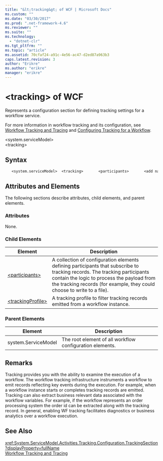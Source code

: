 ```yaml
---
title: "&lt;tracking&gt; of WCF | Microsoft Docs"
ms.custom: ""
ms.date: "03/30/2017"
ms.prod: ".net-framework-4.6"
ms.reviewer: ""
ms.suite: ""
ms.technology: 
  - "dotnet-clr"
ms.tgt_pltfrm: ""
ms.topic: "article"
ms.assetid: 70cfaf24-a91c-4e56-ac47-d2ed87a963b3
caps.latest.revision: 3
author: "Erikre"
ms.author: "erikre"
manager: "erikre"
---
```

# &lt;tracking&gt; of WCF
Represents a configuration section for defining tracking settings for a workflow service.  
  
 For more information in workflow tracking and its configuration, see [Workflow Tracking and Tracing](../../../../../docs/framework/windows-workflow-foundation/workflow-tracking-and-tracing.md) and [Configuring Tracking for a Workflow](../../../../../docs/framework/windows-workflow-foundation/configuring-tracking-for-a-workflow.md).  
  
 \<system.serviceModel>  
\<tracking>  
  
## Syntax  
  
```vb  
   <system.serviceModel>  <tracking>       <participants>       <add name="String"            profileName="String"           type="String" />      </participants>     <trackingProfile name="String">      <workflow activityDefinitionId="String">          <activityScheduledQueries>             <activityScheduledQuery activityName="String"                 childActivityName="String"/>          </activityScheduledQueries>             <activityStateQuery activityName="String" />                <arguments>                   <argument name="String"/>                </arguments>                <states>                   <state name="String"/>                </states>                <variables>                   <variable name="String"/>                </variables>          </activityStateQueries>          <bookmarkResumptionQueries>             <bookmarkResumptionQuery name="String" />          </bookmarkResumptionQueries>          <cancelRequestQueries>             <cancelRequestQuery activityName="String"                 childActivityName="String"/>          </cancelRequestQueries>          <customTrackingQueries>             <customTrackingQuery activityName="String"                 name="String"/>          </customTrackingQueries>          <faultPropagationQueries>             <faultPropagationQuery activityName="String"                 faultHandlerActivityName="String"/>          </faultPropagationQueries>         <workflowInstanceQueries>            <workflowInstanceQuery>              <states>                 <state name="String"/>              </states>          </workflowInstanceQuery>        </workflowInstanceQueries>      </workflow>    </trackingProfile>           </profiles>  </tracking></system.serviceModel>  
```  
  
## Attributes and Elements  
 The following sections describe attributes, child elements, and parent elements.  
  
### Attributes  
 None.  
  
### Child Elements  
  
|Element|Description|  
|-------------|-----------------|  
|[\<participants>](../../../../../docs/framework/configure-apps/file-schema/windows-workflow-foundation/participants.md)|A collection of configuration elements defining participants that subscribe to tracking records. The tracking participants contain the logic to process the payload from the tracking records (for example, they could choose to write to a file).|  
|[\<trackingProfile>](../../../../../docs/framework/configure-apps/file-schema/windows-workflow-foundation/trackingprofile.md)|A tracking profile to filter tracking records emitted from a workflow instance.|  
  
### Parent Elements  
  
|Element|Description|  
|-------------|-----------------|  
|system.ServiceModel|The root element of all workflow configuration elements.|  
  
## Remarks  
 Tracking provides you with the ability to examine the execution of a workflow. The workflow tracking infrastructure instruments a workflow to emit records reflecting key events during the execution. For example, when a workflow instance starts or completes tracking records are emitted. Tracking can also extract business relevant data associated with the workflow variables. For example, if the workflow represents an order processing system the order id can be extracted along with the tracking record. In general, enabling WF tracking facilitates diagnostics or business analytics over a workflow execution.  
  
## See Also  
 <xref:System.ServiceModel.Activities.Tracking.Configuration.TrackingSection?displayProperty=fullName>       
 [Workflow Tracking and Tracing](../../../../../docs/framework/windows-workflow-foundation/workflow-tracking-and-tracing.md)
